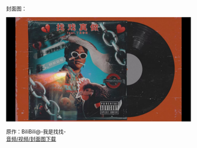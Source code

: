 封面图：

  ![Compressed](compressed.jpeg)

原作：BiliBili@-我是找找-  
[音频/视频/封面图下载](https://github.com/DuolaD/LiTang_Gold_Music/releases/tag/Zood)
